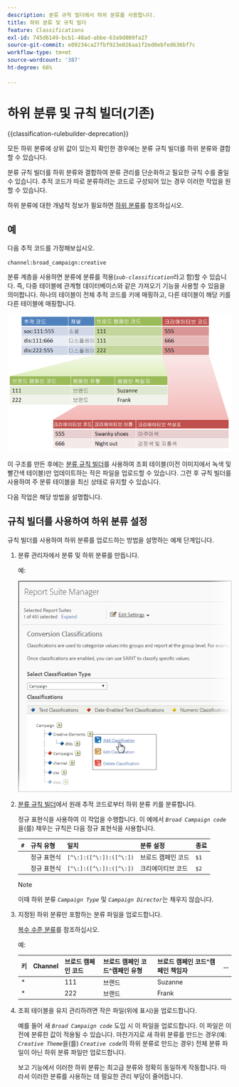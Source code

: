 ```yaml
---
description: 분류 규칙 빌더에서 하위 분류를 사용합니다.
title: 하위 분류 및 규칙 빌더
feature: Classifications
exl-id: 745d6149-bcb1-48ad-abbe-63a9d009fa27
source-git-commit: e09234ca27fbf923e026aa1f2ed0ebfed636bf7c
workflow-type: tm+mt
source-wordcount: '387'
ht-degree: 66%

---
```


# 하위 분류 및 규칙 빌더(기존)

{{classification-rulebuilder-deprecation}}

모든 하위 분류에 상위 값이 있는지 확인한 경우에는 분류 규칙 빌더를 하위 분류와 결합할 수 있습니다.

분류 규칙 빌더를 하위 분류와 결합하여 분류 관리를 단순화하고 필요한 규칙 수를 줄일 수 있습니다. 추적 코드가 따로 분류하려는 코드로 구성되어 있는 경우 이러한 작업을 원할 수 있습니다.

하위 분류에 대한 개념적 정보가 필요하면 [하위 분류](/help/components/classifications/importer/subclassifications.md)를 참조하십시오.

## 예

다음 추적 코드를 가정해보십시오.

`channel:broad_campaign:creative`

분류 계층을 사용하면 분류에 분류를 적용(*`sub-classification`*&#x200B;라고 함)할 수 있습니다. 즉, 다중 테이블에 관계형 데이터베이스와 같은 가져오기 기능을 사용할 수 있음을 의미합니다. 하나의 테이블이 전체 추적 코드를 키에 매핑하고, 다른 테이블이 해당 키를 다른 테이블에 매핑합니다.

![](assets/sub_class_table.png)

이 구조를 만든 후에는 [분류 규칙 빌더](/help/components/classifications/crb/classification-rule-builder.md)를 사용하여 조회 테이블(이전 이미지에서 녹색 및 빨간색 테이블)만 업데이트하는 작은 파일을 업로드할 수 있습니다. 그런 후 규칙 빌더를 사용하여 주 분류 테이블을 최신 상태로 유지할 수 있습니다.

다음 작업은 해당 방법을 설명합니다.

## 규칙 빌더를 사용하여 하위 분류 설정

규칙 빌더를 사용하여 하위 분류를 업로드하는 방법을 설명하는 예제 단계입니다.

1. 분류 관리자에서 분류 및 하위 분류를 만듭니다.

   예:

   ![단계 정보](/help/admin/tools/assets/sub_class_create.png)

1. [분류 규칙 빌더](/help/components/classifications/crb/classification-rule-builder.md)에서 원래 추적 코드로부터 하위 분류 키를 분류합니다.

   정규 표현식을 사용하여 이 작업을 수행합니다. 이 예에서 *`Broad Campaign code`*&#x200B;을(를) 채우는 규칙은 다음 정규 표현식을 사용합니다.

   | `#` | 규칙 유형 | 일치 | 분류 설정 | 종료 |
   |---|---|---|---|---|
   |   | 정규 표현식 | `[^\:]:([^\:]):([^\:])` | 브로드 캠페인 코드 | `$1` |
   |   | 정규 표현식 | `[^\:]:([^\:]):([^\:])` | 크리에이티브 코드 | `$2` |

   >[!NOTE]
   >
   >이때 하위 분류 *`Campaign Type`* 및 *`Campaign Director`*&#x200B;는 채우지 않습니다.

1. 지정된 하위 분류만 포함하는 분류 파일을 업로드합니다.

   [복수 수준 분류](/help/components/classifications/importer/subclassifications.md)를 참조하십시오.

   예:

   | 키 | Channel | 브로드 캠페인 코드 | 브로드 캠페인 코드&Hat;캠페인 유형 | 브로드 캠페인 코드&Hat;캠페인 책임자 | ... |
   |---|---|---|---|---|---|
   | &#42; |  | 111 | 브랜드 | Suzanne |  |
   | &#42; |  | 222 | 브랜드 | Frank |  |

1. 조회 테이블을 유지 관리하려면 작은 파일(위에 표시)을 업로드합니다.

   예를 들어 새 *`Broad Campaign code`* 도입 시 이 파일을 업로드합니다. 이 파일은 이전에 분류한 값이 적용될 수 있습니다. 마찬가지로 새 하위 분류를 만드는 경우(예: *`Creative Theme`*&#x200B;을(를) *`Creative code`*&#x200B;의 하위 분류로 만드는 경우) 전체 분류 파일이 아닌 하위 분류 파일만 업로드합니다.

   보고 기능에서 이러한 하위 분류는 최고급 분류와 정확히 동일하게 작동합니다. 따라서 이러한 분류를 사용하는 데 필요한 관리 부담이 줄어듭니다.
